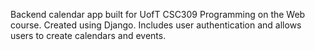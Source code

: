 Backend calendar app built for UofT CSC309 Programming on the Web course. Created using Django. Includes user authentication and allows users to create calendars and events.  
